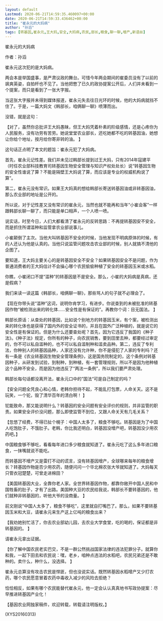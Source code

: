 ```yaml
---
layout: default
Lastmod: 2020-06-21T14:59:35.460097+00:00
date: 2020-06-21T14:59:33.436462+00:00
title: "崔永元的大妈病"
author: "孙滔"
tags: [转基因,崔永元,王大妈,安全,大妈病,农民,部长,粮食,聊一聊,增产,新语丝]
---
```


崔永元的大妈病

作者：孙滔

崔永元这次犯的是大妈病。

两会本是举国盛事，是严肃议政的舞台。可惜今年两会期间的崔委员没有了以前的飒爽英姿，自拍杆也不见了。当他把憋了已久的政协提案公开后，人们并未看到一个提案，而只是看到了一张大字报。

当这张大字报并未得到媒体报道，崔永元失去往日光环的时候，他的大妈病就挡不住了。于是，一篇大妈文《韩部长，咱俩聊一聊》喷薄而出。

没错，就是这句：

【对了，虽然你总批评王大妈愚昧，但王大妈凭着朴素的阶级感情，还是心疼你为人民服务，没有功劳有苦劳。她说堂堂农业部长，还吃她都不吃的转基因油，她想让你给个地址，按月给你寄非转的油。 】

这句话正点明了本文的题旨：崔永元犯了大妈病。

首先，崔永元记性差。我们并未见过韩部长提到过王大妈，只有2014年寇建平（时任农业部科技教育司转基因生物安全管理与知识产权处处长）说“转基因生物的安全性谁说了算？不能是隔壁王大妈说了算，而应该是专业的权威机构说了算”。

第二，崔永元没有常识。如果王大妈真的想给韩部长寄送转基因油或非转基因油，那么农业部的地址是公开的。

所以说，对于记性差又没有常识的崔永元，当然也就不能再和当年“小崔会客”一样跟韩部长聊一聊了，而只能是单口相声，一个人喷一喷。

说实话，时至今日，人们大都看清了崔永元的反转思路：不再提转基因安不安全，而是抓住所谓滥种和监管拿农业部说事儿。

小崔颠倒了主次。当他大叫转基因不安全的时候，当他发现不明病原体的时候，有的人还认为他是认真的。当他只说监管问题攻击农业部的时候，别人就搞不清他的企图了。

要知道，王大妈主要关心的是转基因安全不安全？如果转基因安全不是问题，作为普通消费者的王大妈估计不会操心哪个农民偷偷种植了安全的转基因玉米或水稻。

你瞧，小崔闭口不提“滥种”的转基因是不是安全。那么，小崔的大妈病是真病，还是假病？

我们来读一读这篇《韩部长，咱俩聊一聊》，那些骂人的句子就不必理会了。

【现在你带头说“滥种”这词，说明你肯学习，有进步。你说查到的未被批准的转基因作物“被检测出来的转化体……安全性是有保证的”。再教你个词：目无国法。 】

韩部长原话：从查处的转基因，比如说个别地方的转基因玉米，有个案，被检测出来的转化体也是获得了国内外的安全证书的，并且在国外广泛种植的，就是说它的安全性是有保证的。但是为什么还要查处呢？首先，因为它违反了我国的《种子法》。《种子法》规定，你所有的种子，向农民销售，要到田里去种，都要经过审定的，你不可以私自滥种的，也不可以私自滥制种和滥卖品种。第二，违反了专利法，你种别人的转基因品种，人家还没有允许种，你不是侵犯了人家的专利吗？还有一条是《农业转基因生物安全管理条例》，这是国务院制定的，这个条例对转基因种子，从研发到试验，到制种，到种植，有一套管理规则，所以不是因为他种植这个品种不安全，而是因为他违反了“两法一条例”，所以我们要严肃处理。

韩部长每句话都没离开法，崔永元口中的”国法“可是自己制定的吗？

【安全问题全凭良心和心情，老韩你担待不起，不能乱打包票，人命关天。这不是玩笑，一个铊，毁了清华百年的清白啊！ 】

铊能致命，那又能说明什么？转基因的安全问题有安全评价的规则，并非监管的职责。如果安全评价没问题，那么即使监管不到位，又跟人命关天有几毛关系？

【忽悠了经费，不得已扯个幌子：中国人太多了，粮食不够吃。转基因是为了中国人吃饱肚子，不饿肚子。老韩，你比我还明白，转基因没增产吧，转基因没少用农药吧。】

中国粮食够不够吃，看看每年进口多少粮食就知道了。崔永元吃了这么多年进口粮食，一抹嘴就说不能吃。

而转基因不增产又是雷打不动的谎言，没有转基因增产，全球哪来每年的粮食增长？转基因作物是否少用农药，随便问问一个华北棉农张大爷就知道了。大妈每天只管衣冠楚楚，可曾走进棉田？

【美国转基因大业，全靠你老人家。全世界转基因作物，都靠你敞开中国人民和中国牲畜的肚子，才有了出路。美国种大豆的农民给我说，韩部长不要转基因的，他们就种非转基因的，听他大爷的没商量。 】

前文刚说“中国人太多了，粮食不够吃”，这里就自打嘴巴了。那么，如果不要转基因玉米和大豆，请崔永元来生产这上亿吨的粮食出来？

【我劝她别忙活了，你去农业部幼儿园，去农业大学食堂，吃的喝的，保证都是非转基因的。 】

请崔永元拿出证据。

【你了解中国农民老实巴交，不是一群公然挑战国家法律的违法犯罪分子。就算你和我，一起下田去和农民说：嘿，老乡，咱种点违法的水稻吧，农民兄弟还是不敢种的。卖什么，种什么，没选择。 】

崔永元总算没有攻击农民是悍匪，但也没说实话。既然转基因水稻增产又少打农药，哪个农民愿意冒着农药中毒收入减少的风险去拒绝？

恰恰相反，如果有哪个农民能替代崔永元，他一定会认认真真地书写政协提案：尽早推进转基因产业化！

【基因农业网独家稿件，欢迎转载，转载请注明版权。】

(XYS20160313)

